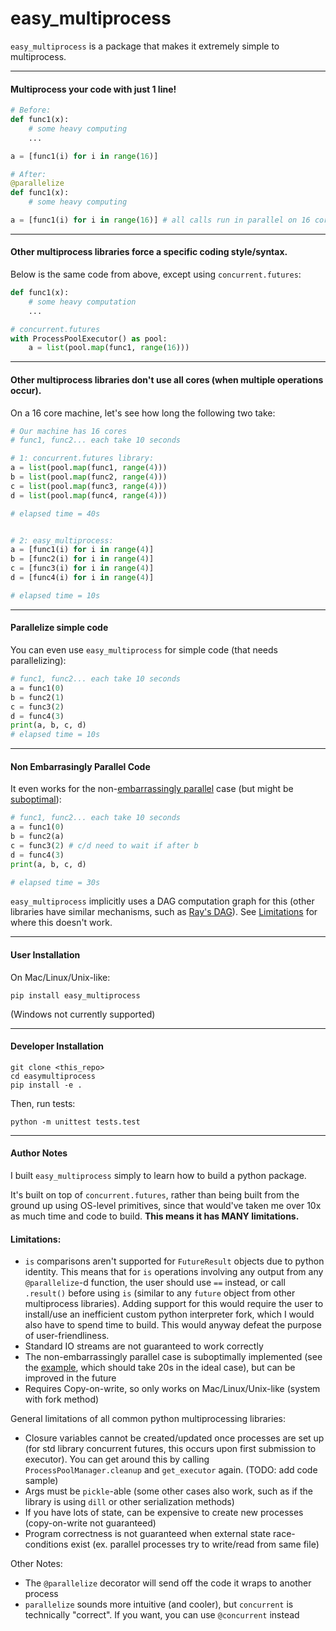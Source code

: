 # easy_multiprocess
```easy_multiprocess``` is a package that makes it extremely simple to multiprocess.
___
#### Multiprocess your code with just 1 line!

```python
# Before:
def func1(x):
	# some heavy computing
    ...

a = [func1(i) for i in range(16)]

# After:
@parallelize
def func1(x):
	# some heavy computing

a = [func1(i) for i in range(16)] # all calls run in parallel on 16 cores
```
---
#### Other multiprocess libraries force a specific coding style/syntax.
 Below is the same code from above, except using `concurrent.futures`:

```python
def func1(x):
	# some heavy computation
    ...

# concurrent.futures
with ProcessPoolExecutor() as pool:
	a = list(pool.map(func1, range(16)))
```
---
#### Other multiprocess libraries don't use all cores (when multiple operations occur). 

On a 16 core machine, let's see how long the following two take:

```python
# Our machine has 16 cores
# func1, func2... each take 10 seconds

# 1: concurrent.futures library:
a = list(pool.map(func1, range(4)))
b = list(pool.map(func2, range(4)))
c = list(pool.map(func3, range(4)))
d = list(pool.map(func4, range(4)))

# elapsed time = 40s


# 2: easy_multiprocess:
a = [func1(i) for i in range(4)]
b = [func2(i) for i in range(4)]
c = [func3(i) for i in range(4)]
d = [func4(i) for i in range(4)]

# elapsed time = 10s
```
---
#### Parallelize simple code
You can even use ```easy_multiprocess``` for simple code (that needs parallelizing):
```python
# func1, func2... each take 10 seconds
a = func1(0)
b = func2(1)
c = func3(2)
d = func4(3)
print(a, b, c, d)
# elapsed time = 10s
```
---
#### Non Embarrasingly Parallel Code
It even works for the non-[embarrassingly parallel](https://en.wikipedia.org/wiki/Embarrassingly_parallel) case (but might be [suboptimal](#limitations)):

```python
# func1, func2... each take 10 seconds
a = func1(0)
b = func2(a)
c = func3(2) # c/d need to wait if after b
d = func4(3)
print(a, b, c, d)

# elapsed time = 30s
```
`easy_multiprocess` implicitly uses a DAG computation graph for this (other libraries have similar mechanisms, such as [Ray's DAG](https://docs.ray.io/en/latest/ray-core/ray-dag.html)). See [Limitations](#limitations) for where this doesn't work.

---
#### User Installation
On Mac/Linux/Unix-like:
```
pip install easy_multiprocess
```
(Windows not currently supported)

---
#### Developer Installation
```
git clone <this_repo>
cd easymultiprocess
pip install -e .
```
Then, run tests:
```
python -m unittest tests.test
```
---
#### Author Notes
I built ```easy_multiprocess``` simply to learn how to build a python package. 

It's built on top of ```concurrent.futures```, rather than being built from the ground up using OS-level primitives, since that would've taken me over 10x as much time and code to build. **This means it has MANY limitations.**

#### Limitations:
- ```is``` comparisons aren't supported for ```FutureResult``` objects due to python identity. This means that for ```is``` operations involving any output from any ```@parallelize```-d function, the user should use ```==``` instead, or call ```.result()``` before using ```is``` (similar to any ```future``` object from other multiprocess libraries). Adding support for this would require the user to install/use an inefficient custom python interpreter fork, which I would also have to spend time to build. This would anyway defeat the purpose of user-friendliness.
- Standard IO streams are not guaranteed to work correctly
- The non-embarrassingly parallel case is suboptimally implemented (see the [example](#non-embarrasingly-parallel-code), which should take 20s in the ideal case), but can be improved in the future
- Requires Copy-on-write, so only works on Mac/Linux/Unix-like (system with fork method)

General limitations of all common python multiprocessing libraries:
- Closure variables cannot be created/updated once processes are set up (for std library concurrent futures, this occurs upon first submission to executor). You can get around this by calling ```ProcessPoolManager.cleanup``` and ```get_executor``` again. (TODO: add code sample)
- Args must be ```pickle```-able (some other cases also work, such as if the library is using ```dill``` or other serialization methods)
- If you have lots of state, can be expensive to create new processes (copy-on-write not guaranteed)
- Program correctness is not guaranteed when external state race-conditions exist (ex. parallel processes try to write/read from same file)

Other Notes:
- The ```@parallelize``` decorator will send off the code it wraps to another process
- ```parallelize``` sounds more intuitive (and cooler), but ```concurrent``` is technically "correct". If you want, you can use ```@concurrent``` instead

